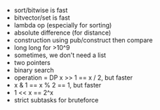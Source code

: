 - sort/bitwise is fast
- bitvector/set is fast
- lambda op (especially for sorting)
- absolute difference (for distance)
- construction using pub/construct then compare
- long long for >10^9
- sometimes, we don't need a list
- two pointers
- binary search
- operation = DP x >> 1 == x / 2, but faster
- x & 1 == x % 2 == 1, but faster
- 1 << x == 2^x
- strict subtasks for bruteforce